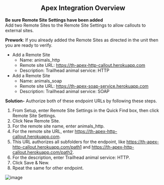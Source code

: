 <h2 align=center>Apex Integration Overview</h2>

<b>Be sure Remote Site Settings have been added</b><br>
Add two Remote Sites to the Remote Site Settings to allow callouts to external sites.

**Prework**: If you already added the Remote Sites as directed in the unit then you are ready to verify.
* Add a Remote Site
  * Name: animals_http
  * Remote site URL: https://th-apex-http-callout.herokuapp.com
  * Description: Trailhead animal service: HTTP
* Add a Remote Site
  * Name: animals_soap
  * Remote site URL: https://th-apex-soap-service.herokuapp.com
  * Description: Trailhead animal service: SOAP
 
**Solution-**
Authorize both of these endpoint URLs by following these steps.

1. From Setup, enter Remote Site Settings in the Quick Find box, then click Remote Site Settings.
2. Click New Remote Site.
3. For the remote site name, enter animals_http.
4. For the remote site URL, enter https://th-apex-http-callout.herokuapp.com.
5. This URL authorizes all subfolders for the endpoint, like https://th-apex-http-callout.herokuapp.com/path1 and https://th-apex-http-callout.herokuapp.com/path2.
6. For the description, enter Trailhead animal service: HTTP.
7. Click Save & New.
8. Rpeat the same for other endpoint.

![image](https://github.com/HargunaniHarsha/Customer-Relationship-Management/assets/90439153/805b6ea4-bbef-4b0f-acc3-9a6afb0bc786)


